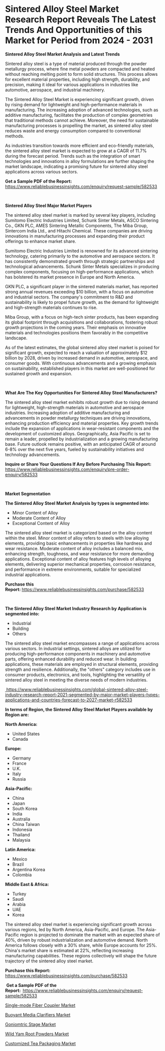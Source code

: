 <p><h1>Sintered Alloy Steel Market Research Report Reveals The Latest Trends And Opportunities of this Market for Period from 2024 - 2031</h1></p><p><strong>Sintered Alloy Steel Market Analysis and Latest Trends</strong></p>
<p><p>Sintered alloy steel is a type of material produced through the powder metallurgy process, where fine metal powders are compacted and heated without reaching melting point to form solid structures. This process allows for excellent material properties, including high strength, durability, and precision, making it ideal for various applications in industries like automotive, aerospace, and industrial machinery.</p><p>The Sintered Alloy Steel Market is experiencing significant growth, driven by rising demand for lightweight and high-performance materials in manufacturing. The increasing adoption of advanced technologies, such as additive manufacturing, facilitates the production of complex geometries that traditional methods cannot achieve. Moreover, the need for sustainable manufacturing processes is propelling the market, as sintered alloy steel reduces waste and energy consumption compared to conventional methods.</p><p>As industries transition towards more efficient and eco-friendly materials, the sintered alloy steel market is expected to grow at a CAGR of 11.7% during the forecast period. Trends such as the integration of smart technologies and innovations in alloy formulations are further shaping the market landscape, indicating a promising future for sintered alloy steel applications across various sectors.</p></p>
<p><strong>Get a Sample PDF of the Report:&nbsp;</strong> <a href="https://www.reliablebusinessinsights.com/enquiry/request-sample/582533?utm_campaign=1135&utm_medium=2&utm_source=Github&utm_content=ia&utm_term=12102024&utm_id=sintered-alloy-steel">https://www.reliablebusinessinsights.com/enquiry/request-sample/582533</a></p>
<p>&nbsp;</p>
<p><strong>Sintered Alloy Steel Major Market Players</strong></p>
<p><p>The sintered alloy steel market is marked by several key players, including Sumitomo Electric Industries Limited, Schunk Sinter Metals, ASCO Sintering Co., GKN PLC, AMES Sintering Metallic Components, The Miba Group, Sintercom India Ltd., and Hitachi Chemical. These companies are driving innovations in manufacturing processes and expanding their product offerings to enhance market share.</p><p>Sumitomo Electric Industries Limited is renowned for its advanced sintering technology, catering primarily to the automotive and aerospace sectors. It has consistently demonstrated growth through strategic partnerships and technological advancements. Schunk Sinter Metals specializes in producing complex components, focusing on high-performance applications, which has bolstered its market presence in Europe and North America.</p><p>GKN PLC, a significant player in the sintered materials market, has reported strong annual revenues exceeding $10 billion, with a focus on automotive and industrial sectors. The company's commitment to R&D and sustainability is likely to propel future growth, as the demand for lightweight and high-strength materials continues to rise.</p><p>Miba Group, with a focus on high-tech sinter products, has been expanding its global footprint through acquisitions and collaborations, fostering robust growth projections in the coming years. Their emphasis on innovative materials and technologies positions them favorably in the competitive landscape.</p><p>As of the latest estimates, the global sintered alloy steel market is poised for significant growth, expected to reach a valuation of approximately $12 billion by 2028, driven by increased demand in automotive, aerospace, and consumer goods. With continuous advancements and a growing emphasis on sustainability, established players in this market are well-positioned for sustained growth and expansion.</p></p>
<p>&nbsp;</p>
<p><strong>What Are The Key Opportunities For Sintered Alloy Steel Manufacturers?</strong></p>
<p><p>The sintered alloy steel market exhibits robust growth due to rising demand for lightweight, high-strength materials in automotive and aerospace industries. Increasing adoption of additive manufacturing and advancements in powder metallurgy techniques are driving innovations, enhancing production efficiency and material properties. Key growth trends include the expansion of applications in wear-resistant components and the development of customized alloys. Geographically, Asia Pacific is set to remain a leader, propelled by industrialization and a growing manufacturing base. Future outlook remains positive, with an anticipated CAGR of around 6-8% over the next five years, fueled by sustainability initiatives and technology advancements.</p></p>
<p><strong>Inquire or Share Your Questions If Any Before Purchasing This Report:</strong> <a href="https://www.reliablebusinessinsights.com/enquiry/pre-order-enquiry/582533?utm_campaign=1135&utm_medium=2&utm_source=Github&utm_content=ia&utm_term=12102024&utm_id=sintered-alloy-steel">https://www.reliablebusinessinsights.com/enquiry/pre-order-enquiry/582533</a></p>
<p>&nbsp;</p>
<p><strong>Market Segmentation</strong></p>
<p><strong>The Sintered Alloy Steel Market Analysis by types is segmented into:</strong></p>
<p><ul><li>Minor Content of Alloy</li><li>Moderate Content of Alloy</li><li>Exceptional Content of Alloy</li></ul></p>
<p><p>The sintered alloy steel market is categorized based on the alloy content within the steel. Minor content of alloy refers to steels with low alloying elements, providing basic enhancements in properties like hardness and wear resistance. Moderate content of alloy includes a balanced mix, enhancing strength, toughness, and wear resistance for more demanding applications. Exceptional content of alloy features high levels of alloying elements, delivering superior mechanical properties, corrosion resistance, and performance in extreme environments, suitable for specialized industrial applications.</p></p>
<p><strong>Purchase this Report:&nbsp;</strong><a href="https://www.reliablebusinessinsights.com/purchase/582533?utm_campaign=1135&utm_medium=2&utm_source=Github&utm_content=ia&utm_term=12102024&utm_id=sintered-alloy-steel">https://www.reliablebusinessinsights.com/purchase/582533</a></p>
<p>&nbsp;</p>
<p><strong>The Sintered Alloy Steel Market Industry Research by Application is segmented into:</strong></p>
<p><ul><li>Industrial</li><li>Building</li><li>Others</li></ul></p>
<p><p>The sintered alloy steel market encompasses a range of applications across various sectors. In industrial settings, sintered alloys are utilized for producing high-performance components in machinery and automotive parts, offering enhanced durability and reduced wear. In building applications, these materials are employed in structural elements, providing strength and resilience. Additionally, the "others" category includes use in consumer products, electronics, and tools, highlighting the versatility of sintered alloy steel in meeting the diverse needs of modern industries.</p></p>
<p><a href="https://www.reliablebusinessinsights.com/global-sintered-alloy-steel-industry-research-report-2021-segmented-by-major-market-players-types-applications-and-countries-forecast-to-2027-market-r582533?utm_campaign=1135&utm_medium=2&utm_source=Github&utm_content=ia&utm_term=12102024&utm_id=sintered-alloy-steel">&nbsp;https://www.reliablebusinessinsights.com/global-sintered-alloy-steel-industry-research-report-2021-segmented-by-major-market-players-types-applications-and-countries-forecast-to-2027-market-r582533</a></p>
<p><strong>In terms of Region, the Sintered Alloy Steel Market Players available by Region are:</strong></p>
<p>
    <p> <strong> North America: </strong>
        <ul>
            <li>United States</li>
            <li>Canada</li>
        </ul>
        </p> 
    <p> <strong> Europe: </strong>
        <ul>
            <li>Germany</li>
            <li>France</li>
            <li>U.K.</li>
            <li>Italy</li>
            <li>Russia</li>
        </ul>
        </p> 
    <p> <strong> Asia-Pacific: </strong>
        <ul>
            <li>China</li>
            <li>Japan</li>
            <li>South Korea</li>
            <li>India</li>
            <li>Australia</li>
            <li>China Taiwan</li>
            <li>Indonesia</li>
            <li>Thailand</li>
            <li>Malaysia</li>
        </ul>
        </p> 
    <p> <strong> Latin America: </strong>
        <ul>
            <li>Mexico</li>
            <li>Brazil</li>
            <li>Argentina Korea</li>
            <li>Colombia</li>
        </ul>
        </p> 
    <p> <strong> Middle East & Africa: </strong>
        <ul>
            <li>Turkey</li>
            <li>Saudi</li>
            <li>Arabia</li>
            <li>UAE</li>
            <li>Korea</li>
        </ul>
    </p>
    </p>
<p><p>The sintered alloy steel market is experiencing significant growth across various regions, led by North America, Asia-Pacific, and Europe. The Asia-Pacific region is projected to dominate the market with an expected share of 40%, driven by robust industrialization and automotive demand. North America follows closely with a 30% share, while Europe accounts for 25%. China's market share is estimated at 22%, reflecting increasing manufacturing capabilities. These regions collectively will shape the future trajectory of the sintered alloy steel market.</p></p>
<p><strong>Purchase this Report: </strong><a href="https://www.reliablebusinessinsights.com/purchase/582533?utm_campaign=1135&utm_medium=2&utm_source=Github&utm_content=ia&utm_term=12102024&utm_id=sintered-alloy-steel">https://www.reliablebusinessinsights.com/purchase/582533</a></p>
<p>&nbsp;<strong>Get a Sample PDF of the Report:&nbsp;&nbsp;</strong><a href="https://www.reliablebusinessinsights.com/enquiry/request-sample/582533?utm_campaign=1135&utm_medium=2&utm_source=Github&utm_content=ia&utm_term=12102024&utm_id=sintered-alloy-steel">https://www.reliablebusinessinsights.com/enquiry/request-sample/582533</a></p>
<p><strong></strong></p>
<p><p><a href="https://www.linkedin.com/pulse/navigating-change-single-mode-fiber-coupler-landscapes-g3j8c?utm_campaign=1135&utm_medium=2&utm_source=Github&utm_content=ia&utm_term=12102024&utm_id=sintered-alloy-steel">Single-mode Fiber Coupler Market</a></p><p><a href="https://www.linkedin.com/pulse/mapping-buoyant-media-clarifiers-market-trends-challenges-ugeme?utm_campaign=1135&utm_medium=2&utm_source=Github&utm_content=ia&utm_term=12102024&utm_id=sintered-alloy-steel">Buoyant Media Clarifiers Market</a></p><p><a href="https://www.linkedin.com/pulse/market-forecasting-change-global-goniomtric-stage-dynamics-66y3e?utm_campaign=1135&utm_medium=2&utm_source=Github&utm_content=ia&utm_term=12102024&utm_id=sintered-alloy-steel">Goniomtric Stage Market</a></p><p><a href="https://github.com/vitacbq/Market-Research-Report-List-1/blob/main/wild-yam-root-powders-market.md?utm_campaign=1135&utm_medium=2&utm_source=Github&utm_content=ia&utm_term=12102024&utm_id=sintered-alloy-steel">Wild Yam Root Powders Market</a></p><p><a href="https://github.com/WillieWoodard/Market-Research-Report-List-6/blob/main/customized-tea-packaging-market.md?utm_campaign=1135&utm_medium=2&utm_source=Github&utm_content=ia&utm_term=12102024&utm_id=sintered-alloy-steel">Customized Tea Packaging Market</a></p></p>